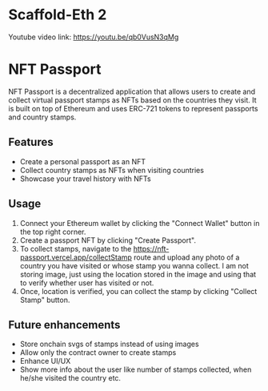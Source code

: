 # Scaffold-Eth 2

Youtube video link: https://youtu.be/qb0VusN3qMg

# NFT Passport
NFT Passport is a decentralized application that allows users to create and collect virtual passport stamps as NFTs based on the countries they visit. It is built on top of Ethereum and uses ERC-721 tokens to represent passports and country stamps.

## Features
- Create a personal passport as an NFT
- Collect country stamps as NFTs when visiting countries
- Showcase your travel history with NFTs

## Usage
1. Connect your Ethereum wallet by clicking the "Connect Wallet" button in the top right corner.
2. Create a passport NFT by clicking "Create Passport".
3. To collect stamps, navigate to the https://nft-passport.vercel.app/collectStamp route and upload any photo of a country you have visited or whose stamp you wanna collect. I am not storing image, just using the location stored in the image and using that to verify whether user has visited or not.
4. Once, location is verified, you can collect the stamp by clicking "Collect Stamp" button.

## Future enhancements
- Store onchain svgs of stamps instead of using images
- Allow only the contract owner to create stamps
- Enhance UI/UX
- Show more info about the user like number of stamps collected, when he/she visited the country etc.